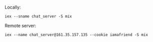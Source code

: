 Locally:

```
iex --sname chat_server -S mix
```

Remote server:

```
iex --name chat_server@161.35.157.135 --cookie iamafriend -S mix
```

